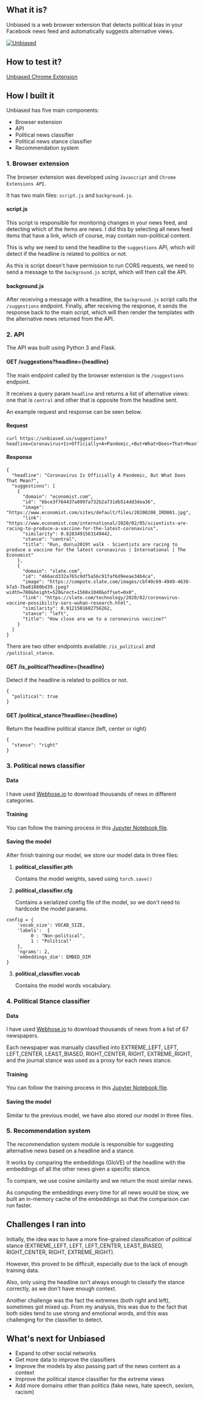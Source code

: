 ## What it is?

Unbiased is a web browser extension that detects political bias in your Facebook news feed and automatically suggests alternative views.

[![Unbiased](https://img.youtube.com/vi/j9CDgkuy5aw/0.jpg)](https://www.youtube.com/watch?v=j9CDgkuy5aw)

## How to test it?

[Unbiased Chrome Extension](https://chrome.google.com/webstore/detail/jmmjoijiobljkppffbfcajelfihgllem/)

## How I built it

Unbiased has five main components:

-	Browser extension
-	API
-	Political news classifier
-	Political news stance classifier
-	Recommendation system

### 1. Browser extension

The browser extension was developed using `Javascript` and `Chrome Extensions API`.

It has two main files: `script.js` and `background.js`.

#### script.js

This script is responsible for monitoring changes in your news feed, and detecting which of the items are news.
I did this by selecting all news feed items that have a link, which of course, may contain non-political content. 

This is why we need to send the headline to the `suggestions` API, which will detect if the headline is related to politics or not.

As this is script doesn't have permission to run CORS requests, we need to send a message to the `background.js` script, which will then call the API.

#### background.js

After receiving a message with a headline, the `background.js` script calls the `/suggestions` endpoint. Finally, after receiving the response, it sends the response back to the main script, which will then render the templates with the alternative news returned from the API.

### 2. API

The API was built using Python 3 and Flask. 

#### GET /suggestions?headline={headline}
The main endpoint called by the browser extension is the `/suggestions` endpoint. 

It receives a query param `headline` and returns a list of alternative views: one that is `central` and other that is opposite from the headline sent.

An example request and response can be seen below.

#### Request

```
curl https://unbiased.us/suggestions?headline=Coronavirus+Is+Officially+A+Pandemic,+But+What+Does+That+Mean?
```

#### Response
```
{
  "headline": "Coronavirus Is Officially A Pandemic, But What Does That Mean?", 
  "suggestions": [
    {
      "domain": "economist.com", 
      "id": "6bce3f764437a8997a732b2a731db514dd3dea36", 
      "image": "https://www.economist.com/sites/default/files/20200208_IRD001.jpg", 
      "link": "https://www.economist.com/international/2020/02/05/scientists-are-racing-to-produce-a-vaccine-for-the-latest-coronavirus", 
      "similarity": 0.8283491563149442, 
      "stance": "central", 
      "title": "Run, don\u2019t walk - Scientists are racing to produce a vaccine for the latest coronavirus | International | The Economist"
    }, 
    {
      "domain": "slate.com", 
      "id": "466acd332a765c9df5a56c91faf6d9eeae34b4ca", 
      "image": "https://compote.slate.com/images/cbf40c69-4949-4638-b7a5-7ba81880bd39.jpeg?width=780&height=520&rect=1560x1040&offset=0x0", 
      "link": "https://slate.com/technology/2020/02/coronavirus-vaccine-possibility-sars-wuhan-research.html", 
      "similarity": 0.9121501602756262, 
      "stance": "left", 
      "title": "How close are we to a coronavirus vaccine?"
    }
  ]
}
```

There are two other endpoints available: `/is_political` and `/political_stance`.

#### GET /is_political?headline={headline}
Detect if the headline is related to politics or not.

```
{
  "political": true
}

```

#### GET /political_stance?headline={headline}
Return the headline political stance (left, center or right)

```
{
  "stance": "right"
}
```

### 3. Political news classifier

#### Data

I have used [Webhose.io](http://webhose.io) to download thousands of news in different categories.

#### Training

You can follow the training process in this [Jupyter Notebook file](http://github.com/gzomer/unbiased/blob/master/models/PoliticalNewsClassifier.ipynb).

#### Saving the model

After finish training our model, we store our model data in three files:

1. **political_classifier.pth**

	Contains the model weights, saved using `torch.save()`

2. **political_classifier.cfg**

	Contains a serialized config file of the model, so we don't need to hardcode the model params.

```
config = {
    'vocab_size': VOCAB_SIZE,
    'labels':  {
         0 : "Non-political",
         1 : "Political"
    },
    'ngrams': 2,
    'embeddings_dim': EMBED_DIM    
}
```

3.	**political_classifier.vocab**

 	Contains the model words vocabulary.



### 4. Political Stance classifier

#### Data

I have used [Webhose.io](http://webhose.io) to download thousands of news from a list of 67 newspapers.

Each newspaper was manually classified into EXTREME_LEFT, LEFT, LEFT_CENTER, LEAST_BIASED, RIGHT_CENTER, RIGHT, EXTREME_RIGHT, and the journal stance was used as a proxy for each news stance.

#### Training

You can follow the training process in this [Jupyter Notebook file](http://github.com/gzomer/unbiased/blob/master/models/PoliticalNewsStanceClassifier.ipynb).

#### Saving the model

Similar to the previous model, we have also stored our model in three files.

### 5. Recommendation system

The recommendation system module is responsible for suggesting alternative news based on a headline and a stance.

It works by comparing the embeddings (GloVE) of the headline with the embeddings of all the other news given a specific stance. 

To compare, we use cosine similarity and we return the most similar news.

As computing the embeddings every time for all news would be slow, we built an in-memory cache of the embeddings so that the comparison can run faster.

## Challenges I ran into

Initially, the idea was to have a more fine-grained classification of political stance (EXTREME_LEFT, LEFT, LEFT_CENTER, LEAST_BIASED, RIGHT_CENTER, RIGHT, EXTREME_RIGHT).

However, this proved to be difficult, especially due to the lack of enough training data.

Also, only using the headline isn't always enough to classify the stance correctly, as we don't have enough context.

Another challenge was the fact the extremes (both right and left), sometimes got mixed up. From my analysis, this was due to the fact that both sides tend to use strong and emotional words, and this was challenging for the classifier to detect.

## What's next for Unbiased

- Expand to other social networks
- Get more data to improve the classifiers
- Improve the models by also passing part of the news content as a context
- Improve the political stance classifier for the extreme views
- Add more domains other than politics (fake news, hate speech, sexism, racism)
